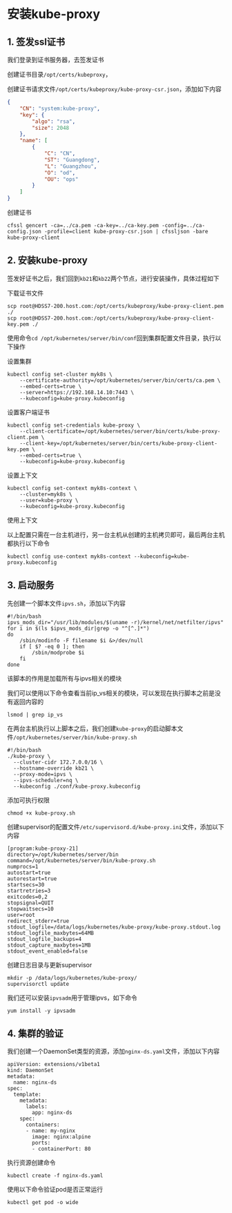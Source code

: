 # 安装kube-proxy

## 1. 签发ssl证书

我们登录到证书服务器，去签发证书

创建证书目录`/opt/certs/kubeproxy`，


创建证书请求文件`/opt/certs/kubeproxy/kube-proxy-csr.json`，添加如下内容

```json
{
	"CN": "system:kube-proxy",
	"key": {
		"algo": "rsa",
		"size": 2048
	},
	"name": [
		{
			"C": "CN",
			"ST": "Guangdong",
			"L": "Guangzhou",
			"O": "od",
			"OU": "ops"
		}
	]
}
```


创建证书

```shell
cfssl gencert -ca=../ca.pem -ca-key=../ca-key.pem -config=../ca-config.json -profile=client kube-proxy-csr.json | cfssljson -bare kube-proxy-client
```


## 2. 安装kube-proxy


签发好证书之后，我们回到`kb21`和`kb22`两个节点，进行安装操作，具体过程如下


下载证书文件
```shell
scp root@HDSS7-200.host.com:/opt/certs/kubeproxy/kube-proxy-client.pem ./
scp root@HDSS7-200.host.com:/opt/certs/kubeproxy/kube-proxy-client-key.pem ./
```


使用命令`cd /opt/kubernetes/server/bin/conf`回到集群配置文件目录，执行以下操作

设置集群

```shell
kubectl config set-cluster myk8s \
    --certificate-authority=/opt/kubernetes/server/bin/certs/ca.pem \
    --embed-certs=true \
    --server=https://192.168.14.10:7443 \
    --kubeconfig=kube-proxy.kubeconfig
```


设置客户端证书


```shell
kubectl config set-credentials kube-proxy \
    --client-certificate=/opt/kubernetes/server/bin/certs/kube-proxy-client.pem \
    --client-key=/opt/kubernetes/server/bin/certs/kube-proxy-client-key.pem \
    --embed-certs=true \
    --kubeconfig=kube-proxy.kubeconfig
```


设置上下文

```shell
kubectl config set-context myk8s-context \
    --cluster=myk8s \
    --user=kube-proxy \
    --kubeconfig=kube-proxy.kubeconfig
```




使用上下文


以上配置只需在一台主机进行，另一台主机从创建的主机拷贝即可，最后两台主机都执行以下命令

```shell
kubectl config use-context myk8s-context --kubeconfig=kube-proxy.kubeconfig
```



## 3. 启动服务

先创建一个脚本文件`ipvs.sh`，添加以下内容

```shell
#!/bin/bash
ipvs_mods_dir="/usr/lib/modules/$(uname -r)/kernel/net/netfilter/ipvs"
for i in $(ls $ipvs_mods_dir|grep -o "^[^.]*")
do
	/sbin/modinfo -F filename $i &>/dev/null
	if [ $? -eq 0 ]; then
		/sbin/modprobe $i
	fi
done
```

该脚本的作用是加载所有与ipvs相关的模块

我们可以使用以下命令查看当前ip_vs相关的模块，可以发现在执行脚本之前是没有返回内容的
```shell
lsmod | grep ip_vs
```

在两台主机执行以上脚本之后，我们创建`kube-proxy`的启动脚本文件`/opt/kubernetes/server/bin/kube-proxy.sh`

```shell
#!/bin/bash
./kube-proxy \
  --cluster-cidr 172.7.0.0/16 \
  --hostname-override kb21 \
  --proxy-mode=ipvs \
  --ipvs-scheduler=nq \
  --kubeconfig ./conf/kube-proxy.kubeconfig
```

添加可执行权限

```shell
chmod +x kube-proxy.sh
```

创建supervisor的配置文件`/etc/supervisord.d/kube-proxy.ini`文件，添加以下内容

```shell
[program:kube-proxy-21]
directory=/opt/kubernetes/server/bin
command=/opt/kubernetes/server/bin/kube-proxy.sh
numprocs=1
autostart=true
autorestart=true
startsecs=30
startretries=3
exitcodes=0,2
stopsignal=QUIT
stopwaitsecs=10
user=root
redirect_stderr=true
stdout_logfile=/data/logs/kubernetes/kube-proxy/kube-proxy.stdout.log
stdout_logfile_maxbytes=64MB
stdout_logfile_backups=4
stdout_capture_maxbytes=1MB
stdout_event_enabled=false
```

创建日志目录与更新supervisor

```shell
mkdir -p /data/logs/kubernetes/kube-proxy/
supervisorctl update
```


我们还可以安装`ipvsadm`用于管理ipvs，如下命令

```shell
yum install -y ipvsadm
```




## 4. 集群的验证

我们创建一个DaemonSet类型的资源，添加`nginx-ds.yaml`文件，添加以下内容

```shell
apiVersion: extensions/v1beta1
kind: DaemonSet
metadata:
  name: nginx-ds
spec:
  template:
    metadata:
      labels:
        app: nginx-ds
    spec:
      containers:
      - name: my-nginx
        image: nginx:alpine
        ports:
        - containerPort: 80
```

执行资源创建命令

```shell
kubectl create -f nginx-ds.yaml
```

使用以下命令验证pod是否正常运行

```shell
kubectl get pod -o wide
```




